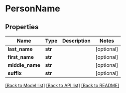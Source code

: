 # PersonName

## Properties
Name | Type | Description | Notes
------------ | ------------- | ------------- | -------------
**last_name** | **str** |  | [optional] 
**first_name** | **str** |  | [optional] 
**middle_name** | **str** |  | [optional] 
**suffix** | **str** |  | [optional] 

[[Back to Model list]](../README.md#documentation-for-models) [[Back to API list]](../README.md#documentation-for-api-endpoints) [[Back to README]](../README.md)


